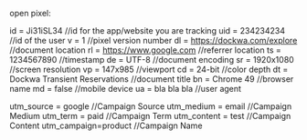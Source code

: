open pixel:

id = Ji31iSL34 //id for the app/website you are tracking
uid = 234234234 //id of the user
v  = 1 //pixel version number
dl = https://dockwa.com/explore //document location
rl = https://www.google.com //referrer location
ts = 1234567890 //timestamp
de = UTF-8 //document encoding
sr = 1920x1080 //screen resolution
vp = 147x985 //viewport
cd = 24-bit //color depth
dt = Dockwa Transient Reservations //document title
bn = Chrome 49 //browser name
md = false //mobile device
ua = bla bla bla //user agent

utm_source = google //Campaign Source
utm_medium = email //Campaign Medium
utm_term = paid //Campaign Term
utm_content = test //Campaign Content
utm_campaign=product //Campaign Name
